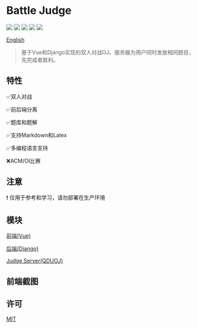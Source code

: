 # Battle Judge

![](https://img.shields.io/badge/vue-2.6.11-blue)
![](https://img.shields.io/badge/Python-3.6.8-blue)
![](https://img.shields.io/badge/Django-3.1.5-blue)
![](https://img.shields.io/badge/Django%20rest%20framework-3.12.5-blue)
![](https://img.shields.io/badge/license-MIT-green)

[English](./README.md)

> 基于Vue和Django实现的双人对战OJ。服务器为用户同时发放相同题目，先完成者胜利。



## 特性

&#x2705;双人对战

&#x2705;前后端分离

&#x2705;题库和题解

&#x2705;支持Markdown和Latex

&#x2705;多编程语言支持

&#x274c;ACM/OI比赛

## 注意

&#x2757; 仅用于参考和学习，请勿部署在生产环境

## 模块

[前端(Vue)](https://github.com/BattleJudge/ojFE)

[后端(Django)](https://github.com/BattleJudge/ojBE)

[Judge Server(QDUOJ)](https://github.com/QingdaoU/JudgeServer)



## 前端截图




## 许可

[MIT](http://opensource.org/licenses/MIT)
